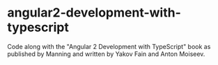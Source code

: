 # angular2-development-with-typescript
Code along with the "Angular 2 Development with TypeScript" book as published by Manning and written by Yakov Fain and Anton Moiseev.
